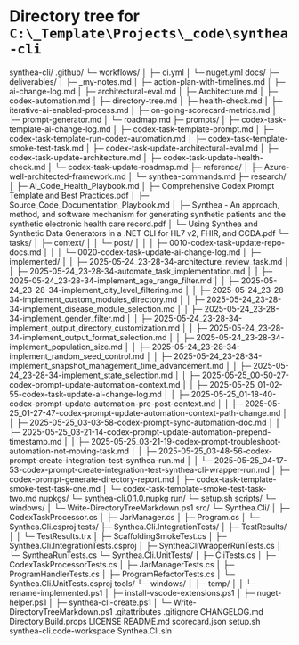 # Directory tree for `C:\_Template\Projects\_code\synthea-cli`

synthea-cli/
.github/
└─ workflows/
│   ├─ ci.yml
│   └─ nuget.yml
docs/
├─ deliverables/
│   ├─ _my-notes.md
│   ├─ action-plan-with-timelines.md
│   ├─ ai-change-log.md
│   ├─ architectural-eval.md
│   ├─ Architecture.md
│   ├─ codex-automation.md
│   ├─ directory-tree.md
│   ├─ health-check.md
│   ├─ iterative-ai-enabled-process.md
│   ├─ on-going-scorecard-metrics.md
│   ├─ prompt-generator.md
│   └─ roadmap.md
├─ prompts/
│   ├─ codex-task-template-ai-change-log.md
│   ├─ codex-task-template-prompt.md
│   ├─ codex-task-template-run-codex-automation.md
│   ├─ codex-task-template-smoke-test-task.md
│   ├─ codex-task-update-architectural-eval.md
│   ├─ codex-task-update-architecture.md
│   ├─ codex-task-update-health-check.md
│   └─ codex-task-update-roadmap.md
├─ reference/
│   ├─ Azure-well-architected-framework.md
│   └─ synthea-commands.md
├─ research/
│   ├─ AI_Code_Health_Playbook.md
│   ├─ Comprehensive Codex Prompt Template and Best Practices.pdf
│   ├─ Source_Code_Documentation_Playbook.md
│   ├─ Synthea - An approach, method, and software mechanism for generating synthetic patients and the synthetic electronic health care record.pdf
│   └─ Using Synthea and Synthetic Data Generators in a .NET CLI for HL7 v2, FHIR, and CCDA.pdf
└─ tasks/
│   ├─ context/
│   │   └─ post/
│   │   │   ├─ 0010-codex-task-update-repo-docs.md
│   │   │   └─ 0020-codex-task-update-ai-change-log.md
│   ├─ implemented/
│   │   ├─ 2025-05-24_23-28-34-architecture_review_task.md
│   │   ├─ 2025-05-24_23-28-34-automate_task_implementation.md
│   │   ├─ 2025-05-24_23-28-34-implement_age_range_filter.md
│   │   ├─ 2025-05-24_23-28-34-implement_city_level_filtering.md
│   │   ├─ 2025-05-24_23-28-34-implement_custom_modules_directory.md
│   │   ├─ 2025-05-24_23-28-34-implement_disease_module_selection.md
│   │   ├─ 2025-05-24_23-28-34-implement_gender_filter.md
│   │   ├─ 2025-05-24_23-28-34-implement_output_directory_customization.md
│   │   ├─ 2025-05-24_23-28-34-implement_output_format_selection.md
│   │   ├─ 2025-05-24_23-28-34-implement_population_size.md
│   │   ├─ 2025-05-24_23-28-34-implement_random_seed_control.md
│   │   ├─ 2025-05-24_23-28-34-implement_snapshot_management_time_advancement.md
│   │   ├─ 2025-05-24_23-28-34-implement_state_selection.md
│   │   ├─ 2025-05-25_00-50-27-codex-prompt-update-automation-context.md
│   │   ├─ 2025-05-25_01-02-55-codex-task-update-ai-change-log.md
│   │   ├─ 2025-05-25_01-18-40-codex-prompt-update-automation-pre-post-context.md
│   │   ├─ 2025-05-25_01-27-47-codex-prompt-update-automation-context-path-change.md
│   │   ├─ 2025-05-25_03-03-58-codex-prompt-sync-automation-doc.md
│   │   ├─ 2025-05-25_03-21-14-codex-prompt-update-automation-prepend-timestamp.md
│   │   ├─ 2025-05-25_03-21-19-codex-prompt-troubleshoot-automation-not-moving-task.md
│   │   ├─ 2025-05-25_03-48-56-codex-prompt-create-integration-test-synthea-run.md
│   │   └─ 2025-05-25_04-17-53-codex-prompt-create-integration-test-synthea-cli-wrapper-run.md
│   ├─ codex-prompt-generate-directory-report.md
│   ├─ codex-task-template-smoke-test-task-one.md
│   └─ codex-task-template-smoke-test-task-two.md
nupkgs/
└─ synthea-cli.0.1.0.nupkg
run/
└─ setup.sh
scripts/
└─ windows/
│   └─ Write-DirectoryTreeMarkdown.ps1
src/
└─ Synthea.Cli/
│   ├─ CodexTaskProcessor.cs
│   ├─ JarManager.cs
│   ├─ Program.cs
│   └─ Synthea.Cli.csproj
tests/
├─ Synthea.Cli.IntegrationTests/
│   ├─ TestResults/
│   │   └─ TestResults.trx
│   ├─ ScaffoldingSmokeTest.cs
│   ├─ Synthea.Cli.IntegrationTests.csproj
│   ├─ SyntheaCliWrapperRunTests.cs
│   └─ SyntheaRunTests.cs
└─ Synthea.Cli.UnitTests/
│   ├─ CliTests.cs
│   ├─ CodexTaskProcessorTests.cs
│   ├─ JarManagerTests.cs
│   ├─ ProgramHandlerTests.cs
│   ├─ ProgramRefactorTests.cs
│   └─ Synthea.Cli.UnitTests.csproj
tools/
└─ windows/
│   ├─ temp/
│   │   └─ rename-implemented.ps1
│   ├─ install-vscode-extensions.ps1
│   ├─ nuget-helper.ps1
│   ├─ synthea-cli-create.ps1
│   └─ Write-DirectoryTreeMarkdown.ps1
.gitattributes
.gitignore
CHANGELOG.md
Directory.Build.props
LICENSE
README.md
scorecard.json
setup.sh
synthea-cli.code-workspace
Synthea.Cli.sln
